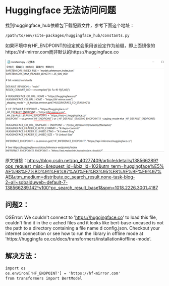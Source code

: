 # Huggingface 无法访问问题
找到huggingface_hub依赖包下载配置文件，参考下面这个地址：
```
/path/to/env/site-packages/huggingface_hub/constants.py
```
如果环境中有HF_ENDPOINT的设定就会采用该设定作为前缀，即上面镜像的https://hf-mirror.com而非默认的https://huggingface.co

![Image](/image/111.PNG)

原文链接：https://blog.csdn.net/qq_40277409/article/details/138566289?ops_request_misc=&request_id=&biz_id=102&utm_term=huggingface%E5%AE%98%E7%BD%91%E6%97%A0%E6%B3%95%E8%AE%BF%E9%97%AE&utm_medium=distribute.pc_search_result.none-task-blog-2~all~sobaiduweb~default-7-138566289.142^v100^pc_search_result_base1&spm=1018.2226.3001.4187


## 问题2：
OSError: We couldn't connect to 'https://huggingface.co' to load this file, couldn't find it in the c
ached files and it looks like bert-base-uncased is not the path to a directory containing a file name
d config.json.
Checkout your internet connection or see how to run the library in offline mode at 'https://huggingfa
ce.co/docs/transformers/installation#offline-mode'.

## 解决方法：
```
import os
os.environ['HF_ENDPOINT'] = 'https://hf-mirror.com'
from transformers import BertModel

```
